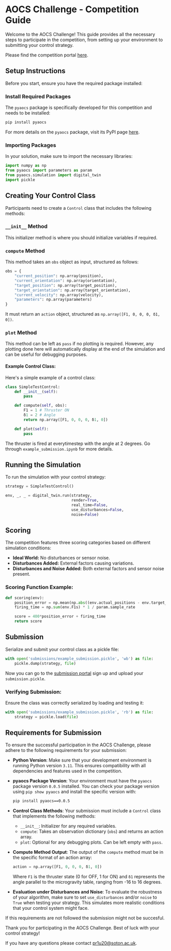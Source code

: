 # AOCS Challenge - Competition Guide

Welcome to the AOCS Challenge! This guide provides all the necessary steps to participate in the competition, from setting up your environment to submitting your control strategy. 

Please find the competition portal [here](https://aocs-challenge-leaderboard.onrender.com).

## Setup Instructions

Before you start, ensure you have the required package installed:

### Install Required Packages

The `pyaocs` package is specifically developed for this competition and needs to be installed:

```bash
pip install pyaocs
```

For more details on the `pyaocs` package, visit its PyPI page [here](https://pypi.org/project/pyaocs/).

### Importing Packages

In your solution, make sure to import the necessary libraries:

```python
import numpy as np
from pyaocs import parameters as param
from pyaocs.simulation import digital_twin
import pickle
```

## Creating Your Control Class

Participants need to create a `Control` class that includes the following methods:

### `__init__` Method

This initializer method is where you should initialize variables if required.

### `compute` Method

This method takes an `obs` object as input, structured as follows:

```python
obs = {
    "current_position": np.array(position),
    "current_orientation": np.array(orientation),
    "target_position": np.array(target_position),
    "target_orientation": np.array(target_orientation),
    "current_velocity": np.array(velocity),
    "parameters": np.array(parameters)
}
```

It must return an `action` object, structured as `np.array([F1, 0, 0, 0, δ1, 0])`.

### `plot` Method

This method can be left as `pass` if no plotting is required. However, any plotting done here will automatically display at the end of the simulation and can be useful for debugging purposes.

#### Example Control Class:

Here's a simple example of a control class:

```python
class SimpleTestControl:
    def __init__(self):
        pass

    def compute(self, obs):
        F1 = 1 # Thruster ON
        δ1 = 2 # Angle
        return np.array([F1, 0, 0, 0, δ1, 0])

    def plot(self):
        pass
```

The thruster is fired at everytimestep with the angle at 2 degrees. Go through `example_submission.ipynb` for more details.

## Running the Simulation

To run the simulation with your control strategy:

```python
strategy = SimpleTestControl()

env, _, _ = digital_twin.run(strategy, 
                             render=True, 
                             real_time=False, 
                             use_disturbances=False,
                             noise=False)
```

## Scoring

The competition features three scoring categories based on different simulation conditions:

- **Ideal World:** No disturbances or sensor noise.
- **Disturbances Added:** External factors causing variations.
- **Disturbances and Noise Added:** Both external factors and sensor noise present.

### Scoring Function Example:

```python
def scoring(env):
    position_error = np.mean(np.abs((env.actual_positions - env.target_positions)))
    firing_time = np.sum(env.F1s) * 1 / param.sample_rate

    score = 400*position_error + firing_time
    return score
```

## Submission

Serialize and submit your control class as a pickle file:

```python
with open('submissions/example_submission.pickle', 'wb') as file:
    pickle.dump(strategy, file)
```

Now you can go to the [submission portal](https://aocs-challenge-leaderboard.onrender.com) sign up and upload your `submission.pickle`.

### Verifying Submission:

Ensure the class was correctly serialized by loading and testing it:

```python
with open('submissions/example_submission.pickle', 'rb') as file:
    strategy = pickle.load(file)
```

## Requirements for Submission

To ensure the successful participation in the AOCS Challenge, please adhere to the following requirements for your submission:

- **Python Version**: Make sure that your development environment is running Python version `3.11`. This ensures compatibility with all dependencies and features used in the competition.

- **pyaocs Package Version**: Your environment must have the `pyaocs` package version `0.0.5` installed. You can check your package version using `pip show pyaocs` and install the specific version with:

    ```bash
    pip install pyaocs==0.0.5
    ```

- **Control Class Methods**: Your submission must include a `Control` class that implements the following methods:
    - `__init__`: Initializer for any required variables.
    - `compute`: Takes an observation dictionary (`obs`) and returns an action array.
    - `plot`: Optional for any debugging plots. Can be left empty with `pass`.

- **Compute Method Output**: The output of the `compute` method must be in the specific format of an action array:

    ```python
    action = np.array([F1, 0, 0, 0, δ1, 0])
    ```

    Where `F1` is the thruster state (0 for OFF, 1 for ON) and `δ1` represents the angle parallel to the microgravity table, ranging from -16 to 16 degrees.

- **Evaluation under Disturbances and Noise**: To evaluate the robustness of your algorithm, make sure to set `use_disturbances` and/or `noise` to `True` when testing your strategy. This simulates more realistic conditions that your control system might face.

If this requirements are not followed the submission might not be succesful.

Thank you for participating in the AOCS Challenge. Best of luck with your control strategy!

If you have any questions please contact pr1u20@soton.ac.uk.
